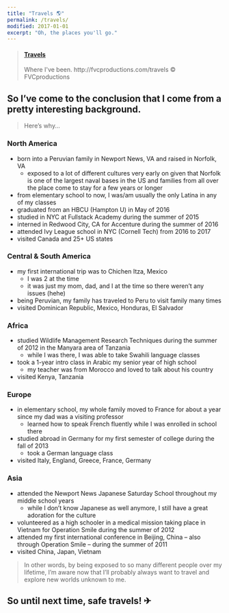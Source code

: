 ```yaml
---
title: "Travels 🌎️"
permalink: /travels/
modified: 2017-01-01
excerpt: "Oh, the places you'll go."
---
```


<blockquote class="embedly-card"><h4><a href="https://www.google.com/maps/d/u/0/embed?mid=11xSbsfkr_6UXjic4znLDZSObW_M">Travels</a></h4><p>Where I've been. http://fvcproductions.com/travels © FVCproductions</p></blockquote>


## So I’ve come to the conclusion that I come from a pretty interesting background.

> Here’s why…

### North America

- born into a Peruvian family in Newport News, VA and raised in Norfolk, VA
    + exposed to a lot of different cultures very early on given that Norfolk is one of the largest naval bases in the US and families from all over the place come to stay for a few years or longer
- from elementary school to now, I was/am usually the only Latina in any of my classes
- graduated from an HBCU (Hampton U) in May of 2016
- studied in NYC at Fullstack Academy during the summer of 2015
- interned in Redwood City, CA for Accenture during the summer of 2016
- attended Ivy League school in NYC (Cornell Tech) from 2016 to 2017
- visited Canada and 25+ US states

### Central & South America

- my first international trip was to Chichen Itza, Mexico
    + I was 2 at the time
    + it was just my mom, dad, and I at the time so there weren’t any issues (hehe)
- being Peruvian, my family has traveled to Peru to visit family many times
- visited Dominican Republic, Mexico, Honduras, El Salvador

### Africa

- studied Wildlife Management Research Techniques during the summer of 2012 in the Manyara area of Tanzania
    + while I was there, I was able to take Swahili language classes
- took a 1-year intro class in Arabic my senior year of high school
    + my teacher was from Morocco and loved to talk about his country
- visited Kenya, Tanzania

### Europe

- in elementary school, my whole family moved to France for about a year since my dad was a visiting professor
    + learned how to speak French fluently while I was enrolled in school there
- studied abroad in Germany for my first semester of college during the fall of 2013
    + took a German language class
- visited Italy, England, Greece, France, Germany

### Asia

- attended the Newport News Japanese Saturday School throughout my middle school years
    + while I don’t know Japanese as well anymore, I still have a great adoration for the culture
- volunteered as a high schooler in a medical mission taking place in Vietnam for Operation Smile during the summer of 2012
- attended my first international conference in Beijing, China – also through Operation Smile – during the summer of 2011
- visited China, Japan, Vietnam

> In other words, by being exposed to so many different people over my lifetime, I’m aware now that I’ll probably always want to travel and explore new worlds unknown to me.

## So until next time, safe travels! ✈